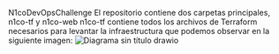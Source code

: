 N1coDevOpsChallenge
El repositorio contiene dos carpetas principales, n1co-tf y n1co-web
n1co-tf contiene todos los archivos de Terraform necesarios para levantar la infraestructura que podemos observar en la siguiente imagen:
![Diagrama sin título drawio](https://github.com/christian9/N1coDevOpsChallenge/assets/2847885/01a3a9e9-0676-4b01-be36-6f090f38f276)
